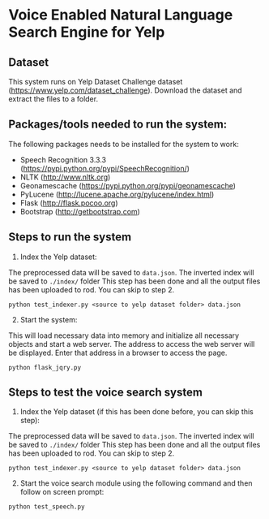 # Voice Enabled Natural Language Search Engine for Yelp

## Dataset
This system runs on Yelp Dataset Challenge dataset (https://www.yelp.com/dataset_challenge).
Download the dataset and extract the files to a folder.

## Packages/tools needed to run the system:
The following packages needs to be installed for the system to work:
* Speech Recognition 3.3.3 (https://pypi.python.org/pypi/SpeechRecognition/)
* NLTK (http://www.nltk.org)
* Geonamescache (https://pypi.python.org/pypi/geonamescache)
* PyLucene (http://lucene.apache.org/pylucene/index.html)
* Flask (http://flask.pocoo.org)
* Bootstrap (http://getbootstrap.com)

## Steps to run the system
1. Index the Yelp dataset:
  
  The preprocessed data will be saved to `data.json`. The inverted index will be saved to `./index/` folder
  This step has been done and all the output files has been uploaded to rod. You can skip to step 2.

  `python test_indexer.py <source to yelp dataset folder> data.json`

2. Start the system:

  This will load necessary data into memory and initialize all necessary objects and start a web server.
  The address to access the web server will be displayed. Enter that address in a browser to access the page.

  `python flask_jqry.py`

## Steps to test the voice search system
1. Index the Yelp dataset (if this has been done before, you can skip this step):
  
  The preprocessed data will be saved to `data.json`. The inverted index will be saved to `./index/` folder
  This step has been done and all the output files has been uploaded to rod. You can skip to step 2.

  `python test_indexer.py <source to yelp dataset folder> data.json`

2. Start the voice search module using the following command and then follow on screen prompt:
  
  `python test_speech.py`
